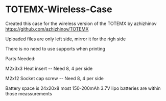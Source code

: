 # TOTEMX-Wireless-Case
Created this case for the wireless version of the TOTEMX by azhizhinov https://github.com/azhizhinov/TOTEMX

Uploaded files are only left side, mirror it for the righ side

There is no need to use supports when printing

Parts Needed:

M2x3x3 Heat insert  -- Need 8, 4 per side

M2x12 Socket cap screw -- Need 8, 4 per side

Battery space is 24x20x8 most 150-200mAh 3.7V lipo batteries are within those meassurements






